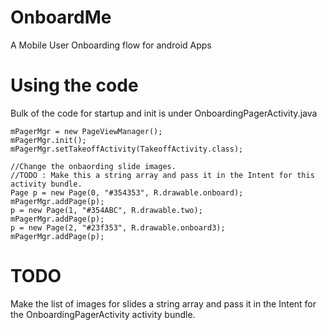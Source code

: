 # OnboardMe
A Mobile User Onboarding flow for android Apps

# Using the code

Bulk of the code for startup and init is under OnboardingPagerActivity.java
```
mPagerMgr = new PageViewManager();
mPagerMgr.init();
mPagerMgr.setTakeoffActivity(TakeoffActivity.class);

//Change the onbaording slide images.
//TODO : Make this a string array and pass it in the Intent for this activity bundle.
Page p = new Page(0, "#354353", R.drawable.onboard);
mPagerMgr.addPage(p);
p = new Page(1, "#354ABC", R.drawable.two);
mPagerMgr.addPage(p);
p = new Page(2, "#23f353", R.drawable.onboard3);
mPagerMgr.addPage(p);
```

# TODO

Make the list of images for slides a string array and pass it in the Intent for the OnboardingPagerActivity activity bundle.


